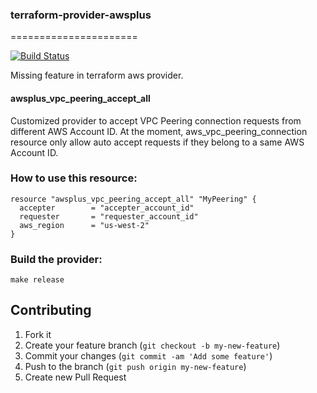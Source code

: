 ### terraform-provider-awsplus
======================

[![Build Status](https://travis-ci.org/BWITS/terraform-provider-awsplus.svg?branch=master)](https://travis-ci.org/BWITS/terraform-provider-awsplus)

Missing feature in terraform aws provider. 

#### awsplus_vpc_peering_accept_all
Customized provider to accept VPC Peering connection 
requests from different AWS Account ID. At the moment,
aws_vpc_peering_connection resource only allow auto accept
requests if they belong to a same AWS Account ID.

### How to use this resource:

```
resource "awsplus_vpc_peering_accept_all" "MyPeering" {
  accepter        = "accepter_account_id"
  requester 	  = "requester_account_id"
  aws_region      = "us-west-2"
}

```

### Build the provider:

```
make release
```

## Contributing

1. Fork it 
2. Create your feature branch (`git checkout -b my-new-feature`)
3. Commit your changes (`git commit -am 'Add some feature'`)
4. Push to the branch (`git push origin my-new-feature`)
5. Create new Pull Request
